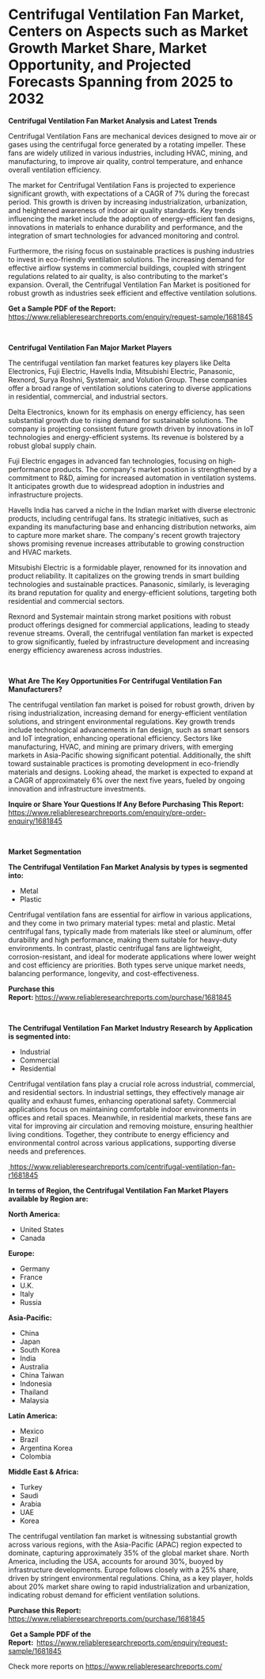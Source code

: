 <p><h1>Centrifugal Ventilation Fan Market, Centers on Aspects such as Market Growth Market Share, Market Opportunity, and Projected Forecasts Spanning from 2025 to 2032</h1></p><p><strong>Centrifugal Ventilation Fan Market Analysis and Latest Trends</strong></p>
<p><p>Centrifugal Ventilation Fans are mechanical devices designed to move air or gases using the centrifugal force generated by a rotating impeller. These fans are widely utilized in various industries, including HVAC, mining, and manufacturing, to improve air quality, control temperature, and enhance overall ventilation efficiency.</p><p>The market for Centrifugal Ventilation Fans is projected to experience significant growth, with expectations of a CAGR of 7% during the forecast period. This growth is driven by increasing industrialization, urbanization, and heightened awareness of indoor air quality standards. Key trends influencing the market include the adoption of energy-efficient fan designs, innovations in materials to enhance durability and performance, and the integration of smart technologies for advanced monitoring and control.</p><p>Furthermore, the rising focus on sustainable practices is pushing industries to invest in eco-friendly ventilation solutions. The increasing demand for effective airflow systems in commercial buildings, coupled with stringent regulations related to air quality, is also contributing to the market's expansion. Overall, the Centrifugal Ventilation Fan Market is positioned for robust growth as industries seek efficient and effective ventilation solutions.</p></p>
<p><strong>Get a Sample PDF of the Report:&nbsp;</strong> <a href="https://www.reliableresearchreports.com/enquiry/request-sample/1681845?utm_campaign=2109&utm_medium=2&utm_source=Github&utm_content=ia&utm_term=16022025&utm_id=centrifugal-ventilation-fan">https://www.reliableresearchreports.com/enquiry/request-sample/1681845</a></p>
<p>&nbsp;</p>
<p><strong>Centrifugal Ventilation Fan Major Market Players</strong></p>
<p><p>The centrifugal ventilation fan market features key players like Delta Electronics, Fuji Electric, Havells India, Mitsubishi Electric, Panasonic, Rexnord, Surya Roshni, Systemair, and Volution Group. These companies offer a broad range of ventilation solutions catering to diverse applications in residential, commercial, and industrial sectors.</p><p>Delta Electronics, known for its emphasis on energy efficiency, has seen substantial growth due to rising demand for sustainable solutions. The company is projecting consistent future growth driven by innovations in IoT technologies and energy-efficient systems. Its revenue is bolstered by a robust global supply chain.</p><p>Fuji Electric engages in advanced fan technologies, focusing on high-performance products. The company's market position is strengthened by a commitment to R&D, aiming for increased automation in ventilation systems. It anticipates growth due to widespread adoption in industries and infrastructure projects.</p><p>Havells India has carved a niche in the Indian market with diverse electronic products, including centrifugal fans. Its strategic initiatives, such as expanding its manufacturing base and enhancing distribution networks, aim to capture more market share. The company's recent growth trajectory shows promising revenue increases attributable to growing construction and HVAC markets.</p><p>Mitsubishi Electric is a formidable player, renowned for its innovation and product reliability. It capitalizes on the growing trends in smart building technologies and sustainable practices. Panasonic, similarly, is leveraging its brand reputation for quality and energy-efficient solutions, targeting both residential and commercial sectors.</p><p>Rexnord and Systemair maintain strong market positions with robust product offerings designed for commercial applications, leading to steady revenue streams. Overall, the centrifugal ventilation fan market is expected to grow significantly, fueled by infrastructure development and increasing energy efficiency awareness across industries.</p></p>
<p>&nbsp;</p>
<p><strong>What Are The Key Opportunities For Centrifugal Ventilation Fan Manufacturers?</strong></p>
<p><p>The centrifugal ventilation fan market is poised for robust growth, driven by rising industrialization, increasing demand for energy-efficient ventilation solutions, and stringent environmental regulations. Key growth trends include technological advancements in fan design, such as smart sensors and IoT integration, enhancing operational efficiency. Sectors like manufacturing, HVAC, and mining are primary drivers, with emerging markets in Asia-Pacific showing significant potential. Additionally, the shift toward sustainable practices is promoting development in eco-friendly materials and designs. Looking ahead, the market is expected to expand at a CAGR of approximately 6% over the next five years, fueled by ongoing innovation and infrastructure investments.</p></p>
<p><strong>Inquire or Share Your Questions If Any Before Purchasing This Report:</strong> <a href="https://www.reliableresearchreports.com/enquiry/pre-order-enquiry/1681845?utm_campaign=2109&utm_medium=2&utm_source=Github&utm_content=ia&utm_term=16022025&utm_id=centrifugal-ventilation-fan">https://www.reliableresearchreports.com/enquiry/pre-order-enquiry/1681845</a></p>
<p>&nbsp;</p>
<p><strong>Market Segmentation</strong></p>
<p><strong>The Centrifugal Ventilation Fan Market Analysis by types is segmented into:</strong></p>
<p><ul><li>Metal</li><li>Plastic</li></ul></p>
<p><p>Centrifugal ventilation fans are essential for airflow in various applications, and they come in two primary material types: metal and plastic. Metal centrifugal fans, typically made from materials like steel or aluminum, offer durability and high performance, making them suitable for heavy-duty environments. In contrast, plastic centrifugal fans are lightweight, corrosion-resistant, and ideal for moderate applications where lower weight and cost efficiency are priorities. Both types serve unique market needs, balancing performance, longevity, and cost-effectiveness.</p></p>
<p><strong>Purchase this Report:&nbsp;</strong><a href="https://www.reliableresearchreports.com/purchase/1681845?utm_campaign=2109&utm_medium=2&utm_source=Github&utm_content=ia&utm_term=16022025&utm_id=centrifugal-ventilation-fan">https://www.reliableresearchreports.com/purchase/1681845</a></p>
<p>&nbsp;</p>
<p><strong>The Centrifugal Ventilation Fan Market Industry Research by Application is segmented into:</strong></p>
<p><ul><li>Industrial</li><li>Commercial</li><li>Residential</li></ul></p>
<p><p>Centrifugal ventilation fans play a crucial role across industrial, commercial, and residential sectors. In industrial settings, they effectively manage air quality and exhaust fumes, enhancing operational safety. Commercial applications focus on maintaining comfortable indoor environments in offices and retail spaces. Meanwhile, in residential markets, these fans are vital for improving air circulation and removing moisture, ensuring healthier living conditions. Together, they contribute to energy efficiency and environmental control across various applications, supporting diverse needs and preferences.</p></p>
<p><a href="https://www.reliableresearchreports.com/centrifugal-ventilation-fan-r1681845?utm_campaign=2109&utm_medium=2&utm_source=Github&utm_content=ia&utm_term=16022025&utm_id=centrifugal-ventilation-fan">&nbsp;https://www.reliableresearchreports.com/centrifugal-ventilation-fan-r1681845</a></p>
<p><strong>In terms of Region, the Centrifugal Ventilation Fan Market Players available by Region are:</strong></p>
<p>
    <p> <strong> North America: </strong>
        <ul>
            <li>United States</li>
            <li>Canada</li>
        </ul>
        </p> 
    <p> <strong> Europe: </strong>
        <ul>
            <li>Germany</li>
            <li>France</li>
            <li>U.K.</li>
            <li>Italy</li>
            <li>Russia</li>
        </ul>
        </p> 
    <p> <strong> Asia-Pacific: </strong>
        <ul>
            <li>China</li>
            <li>Japan</li>
            <li>South Korea</li>
            <li>India</li>
            <li>Australia</li>
            <li>China Taiwan</li>
            <li>Indonesia</li>
            <li>Thailand</li>
            <li>Malaysia</li>
        </ul>
        </p> 
    <p> <strong> Latin America: </strong>
        <ul>
            <li>Mexico</li>
            <li>Brazil</li>
            <li>Argentina Korea</li>
            <li>Colombia</li>
        </ul>
        </p> 
    <p> <strong> Middle East & Africa: </strong>
        <ul>
            <li>Turkey</li>
            <li>Saudi</li>
            <li>Arabia</li>
            <li>UAE</li>
            <li>Korea</li>
        </ul>
    </p>
    </p>
<p><p>The centrifugal ventilation fan market is witnessing substantial growth across various regions, with the Asia-Pacific (APAC) region expected to dominate, capturing approximately 35% of the global market share. North America, including the USA, accounts for around 30%, buoyed by infrastructure developments. Europe follows closely with a 25% share, driven by stringent environmental regulations. China, as a key player, holds about 20% market share owing to rapid industrialization and urbanization, indicating robust demand for efficient ventilation solutions.</p></p>
<p><strong>Purchase this Report: </strong><a href="https://www.reliableresearchreports.com/purchase/1681845?utm_campaign=2109&utm_medium=2&utm_source=Github&utm_content=ia&utm_term=16022025&utm_id=centrifugal-ventilation-fan">https://www.reliableresearchreports.com/purchase/1681845</a></p>
<p>&nbsp;<strong>Get a Sample PDF of the Report:&nbsp;&nbsp;</strong><a href="https://www.reliableresearchreports.com/enquiry/request-sample/1681845?utm_campaign=2109&utm_medium=2&utm_source=Github&utm_content=ia&utm_term=16022025&utm_id=centrifugal-ventilation-fan">https://www.reliableresearchreports.com/enquiry/request-sample/1681845</a></p>
<p><strong></strong></p>
<p>Check more reports on <a href="https://www.reliableresearchreports.com/?utm_campaign=2109&utm_medium=2&utm_source=Github&utm_content=ia&utm_term=16022025&utm_id=centrifugal-ventilation-fan">https://www.reliableresearchreports.com/</a></p>